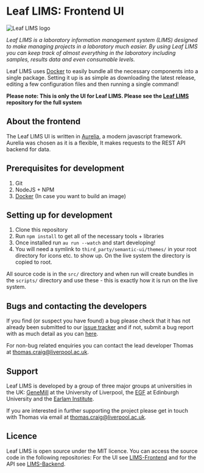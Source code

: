 # Leaf LIMS: Frontend UI

![Leaf LIMS logo](https://leaflims.github.io/img/logo.svg)

_Leaf LIMS is a laboratory information management system (LIMS) designed to make managing projects
in a laboratory much easier. By using Leaf LIMS you can keep track of almost everything in the
laboratory including samples, results data and even consumable levels._

Leaf LIMS uses [Docker](https://docker.com) to easily bundle all the necessary components into a single package. Setting it up is as simple as downloading the latest release, editing a few configuration files and then running a single command!

**Please note: This is only the UI for Leaf LIMS. Please see the [Leaf LIMS](https://github.com/LeafLIMS/LeafLIMS) repository for the full system**

## About the frontend

The Leaf LIMS UI is written in [Aurelia](https://http://aurelia.io), a modern javascript framework. Aurelia was chosen as it is a flexible,  It makes requests to the REST API backend for data.

## Prerequisites for development

1. Git
2. NodeJS + NPM
3. [Docker](https://www.docker.com/get-docker) (In case you want to build an image)

## Setting up for development

1. Clone this repository
2. Run `npm install` to get all of the necessary tools + libraries
3. Once installed run `au run --watch` and start developing!
4. You will need a symlink to `third_party/semantic-ui/themes/` in your root directory for icons etc. to show up. On the live system the directory is copied to root.

All source code is in the `src/` directory and when run will create bundles in the `scripts/` directory and use these - this is exactly how it is run on the live system.

## Bugs and contacting the developers

If you find (or suspect you have found) a bug please check that it has not already been submitted to our [issue tracker](https://github.com/LeafLIMS/LeafLIMS/issues) and if not, submit a bug report with as much detail as you can [here](https://github.com/LeafLIMS/LeafLIMS/issues).

For non-bug related enquiries you can contact the lead developer Thomas at [thomas.craig@liverpool.ac.uk](mailto:thomas.craig@liverpool.ac.uk).

## Support

Leaf LIMS is developed by a group of three major groups at universities in the UK: [GeneMill](https://genemill.liv.ac.uk) at the University of Liverpool, the [EGF](http://www.genomefoundry.org/) at Edinburgh University and the [Earlam Institute](http://www.earlham.ac.uk/). 

If you are interested in further supporting the project please get in touch with Thomas via email at [thomas.craig@liverpool.ac.uk](mailto:thomas.craig@liverpool.ac.uk).

## Licence

Leaf LIMS is open source under the MIT licence. You can access the source code in the following repositories: For the UI see [LIMS-Frontend](https://github.com/LeafLIMS/LIMS-Frontend) and for the API see [LIMS-Backend](https://github.com/LeafLIMS/LIMS-Backend).
